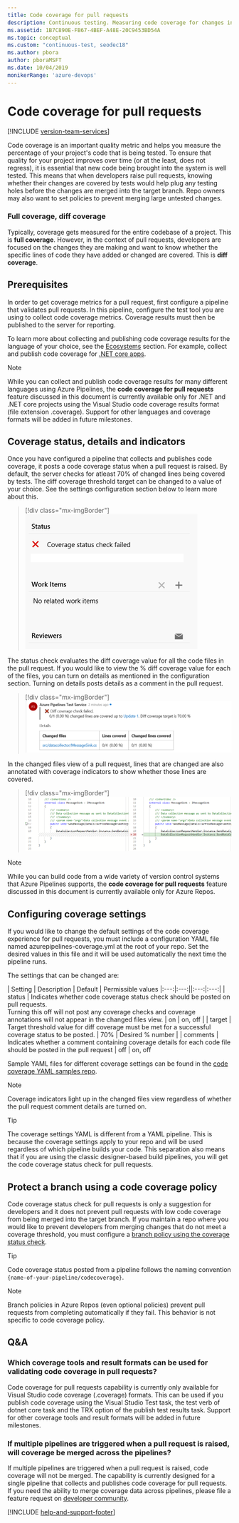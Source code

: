```yaml
---
title: Code coverage for pull requests
description: Continuous testing. Measuring code coverage for changes in pull requests. 
ms.assetid: 1B7C890E-FB67-4BEF-A48E-20C9453BD54A
ms.topic: conceptual 
ms.custom: "continuous-test, seodec18"
ms.author: pbora
author: pboraMSFT
ms.date: 10/04/2019
monikerRange: 'azure-devops'
---
```


# Code coverage for pull requests

[!INCLUDE [version-team-services](../includes/version-team-services.md)]

Code coverage is an important quality metric and helps you measure the percentage of your project's code that is being tested. To ensure that quality for your project improves over time (or at the least, does not regress), it is essential that new code being brought into the system is well tested. This means that when developers raise pull requests, knowing whether their changes are covered by tests would help plug any testing holes before the changes are merged into the target branch. Repo owners may also want to set policies to prevent merging large untested changes.

### Full coverage, diff coverage

Typically, coverage gets measured for the entire codebase of a project. This is **full coverage**.
However, in the context of pull requests, developers are focused on the changes they are making and want to know whether the specific lines of code they have added or changed are covered. This is **diff coverage**.

## Prerequisites

In order to get coverage metrics for a pull request, first configure a pipeline that validates pull requests. In this pipeline, configure the test tool you are using to collect code coverage metrics. Coverage results must then be published to the server for reporting. 

To learn more about collecting and publishing code coverage results for the language of your choice, see the [Ecosystems](../ecosystems/index.md) section. For example, collect and publish code coverage for [.NET core apps](../ecosystems/dotnet-core.md#collect-code-coverage).

> [!NOTE] 
> While you can collect and publish code coverage results for many different languages using Azure Pipelines, the **code coverage for pull requests** feature discussed in this document is currently available only for .NET and .NET core projects using the Visual Studio code coverage results format (file extension .coverage). Support for other languages and coverage formats will be added in future milestones.

## Coverage status, details and indicators

Once you have configured a pipeline that collects and publishes code coverage, it posts a code coverage status when a pull request is raised. By default, the server checks for atleast 70% of changed lines being covered by tests. The diff coverage threshold target can be changed to a value of your choice. See the settings configuration section below to learn more about this. 

> [!div class="mx-imgBorder"]
> ![coverageStatusCheck](media/codecoverage-for-pullrequests/coveragestatuscheck.png)

The status check evaluates the diff coverage value for all the code files in the pull request. If you would like to view the % diff coverage value for each of the files, you can turn on details as mentioned in the configuration section. Turning on details posts details as a comment in the pull request.

> [!div class="mx-imgBorder"]
> ![coverageDetailComments](media/codecoverage-for-pullrequests/coverageDetailsComments.png)

In the changed files view of a pull request, lines that are changed are also annotated with coverage indicators to show whether those lines are covered.

> [!div class="mx-imgBorder"]
> ![coverageIndicatorsPR](media/codecoverage-for-pullrequests/coverageIndicatorsPR.png)

> [!NOTE] 
> While you can build code from a wide variety of version control systems that Azure Pipelines supports, the **code coverage for pull requests** feature discussed in this document is currently available only for Azure Repos.

## Configuring coverage settings

If you would like to change the default settings of the code coverage experience for pull requests, you must include a configuration YAML file named azurepipelines-coverage.yml at the root of your repo. Set the desired values in this file and it will be used automatically the next time the pipeline runs.

The settings that can be changed are: 

| Setting | Description | Default | Permissible values
|:---:|:---:||:---:|:---:|
| status | Indicates whether code coverage status check should be posted on pull requests. <br/> Turning this off will not post any coverage checks and coverage annotations will not appear in the changed files view. | on | on, off |
| target | Target threshold value for diff coverage must be met for a successful coverage status to be posted. | 70% | Desired % number | 
| comments | Indicates whether a comment containing coverage details for each code file should be posted in the pull request | off | on, off

Sample YAML files for different coverage settings can be found in the [code coverage YAML samples repo](https://github.com/microsoftdocs/codecoverage-yaml-samples).

> [!NOTE] 
> Coverage indicators light up in the changed files view regardless of whether the pull request comment details are turned on.

> [!TIP] 
> The coverage settings YAML is different from a YAML pipeline. This is because the coverage settings apply to your repo and will be used regardless of which pipeline builds your code. This separation also means that if you are using the classic designer-based build pipelines, you will get the code coverage status check for pull requests.

## Protect a branch using a code coverage policy

Code coverage status check for pull requests is only a suggestion for developers and it does not prevent pull requests with low code coverage from being merged into the target branch. If you maintain a repo where you would like to prevent developers from merging changes that do not meet a coverage threshold, you must configure a [branch policy using the coverage status check](../../repos/git/pr-status-policy.md).

> [!TIP] 
> Code coverage status posted from a pipeline follows the naming convention `{name-of-your-pipeline/codecoverage}`. 

> [!NOTE] 
> Branch policies in Azure Repos (even optional policies) prevent pull requests from completing automatically if they fail. This behavior is not specific to code coverage policy.

## Q&A

### Which coverage tools and result formats can be used for validating code coverage in pull requests?

Code coverage for pull requests capability is currently only available for Visual Studio code coverage (.coverage) formats. This can be used if you publish code coverage using the Visual Studio Test task, the test verb of dotnet core task and the TRX option of the publish test results task.
Support for other coverage tools and result formats will be added in future milestones.

### If multiple pipelines are triggered when a pull request is raised, will coverage be merged across the pipelines?

If multiple pipelines are triggered when a pull request is raised, code coverage will not be merged. The capability is currently designed for a single pipeline that collects and publishes code coverage for pull requests. 
If you need the ability to merge coverage data across pipelines, please file a feature request on [developer community](https://developercommunity.visualstudio.com/spaces/21/index.html). 

[!INCLUDE [help-and-support-footer](includes/help-and-support-footer.md)]
